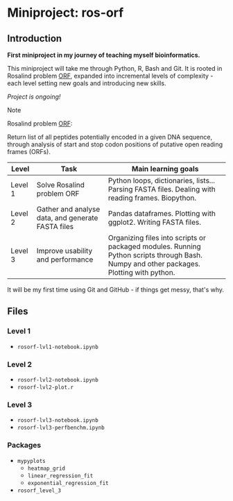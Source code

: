 # Miniproject: ros-orf
## Introduction
**First miniproject in my journey of teaching myself bioinformatics.**

This miniproject will take me through Python, R, Bash and Git.
It is rooted in Rosalind problem [ORF](https://rosalind.info/problems/orf/), expanded into incremental levels of complexity - each level setting new goals and introducing new skills.

*Project is ongoing!*


> [!NOTE]
> Rosalind problem [ORF](https://rosalind.info/problems/orf/):
> 
> Return list of all peptides potentially encoded in a given DNA sequence, through analysis of start and stop codon positions of putative open reading frames (ORFs).


| Level | Task | Main learning goals |
| ----- | ---- | ------------------- |
| Level 1 | Solve Rosalind problem ORF | Python loops, dictionaries, lists... Parsing FASTA files. Dealing with reading frames. Biopython. |
| Level 2 | Gather and analyse data, and generate FASTA files | Pandas dataframes. Plotting with ggplot2. Writing FASTA files. |
| Level 3 | Improve usability and performance | Organizing files into scripts or packaged modules. Running Python scripts through Bash. Numpy and other packages. Plotting with python. |

It will be my first time using Git and GitHub - if things get messy, that's why. 


## Files

### Level 1
- `rosorf-lvl1-notebook.ipynb`

### Level 2

- `rosorf-lvl2-notebook.ipynb`
- `rosorf-lvl2-plot.r`

### Level 3
- `rosorf-lvl3-notebook.ipynb`
- `rosorf-lvl3-perfbenchm.ipynb`

### Packages
- `mypyplots`
  - `heatmap_grid`
  - `linear_regression_fit`
  - `exponential_regression_fit`
- `rosorf_level_3`
